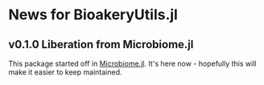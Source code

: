# News for BioakeryUtils.jl

## v0.1.0 Liberation from Microbiome.jl

This package started off in [Microbiome.jl](https://github.com/EcoJulia/Microbiome.jl/).
It's here now - hopefully this will make it easier to keep maintained.
